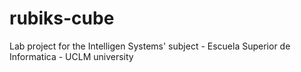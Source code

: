 # rubiks-cube
Lab project for the Intelligen Systems' subject - Escuela Superior de Informatica - UCLM university
